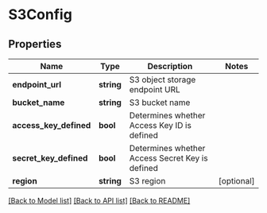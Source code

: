 # S3Config

## Properties
Name | Type | Description | Notes
------------ | ------------- | ------------- | -------------
**endpoint_url** | **string** | S3 object storage endpoint URL | 
**bucket_name** | **string** | S3 bucket name | 
**access_key_defined** | **bool** | Determines whether Access Key ID is defined | 
**secret_key_defined** | **bool** | Determines whether Access Secret Key is defined | 
**region** | **string** | S3 region | [optional] 

[[Back to Model list]](../README.md#documentation-for-models) [[Back to API list]](../README.md#documentation-for-api-endpoints) [[Back to README]](../README.md)


